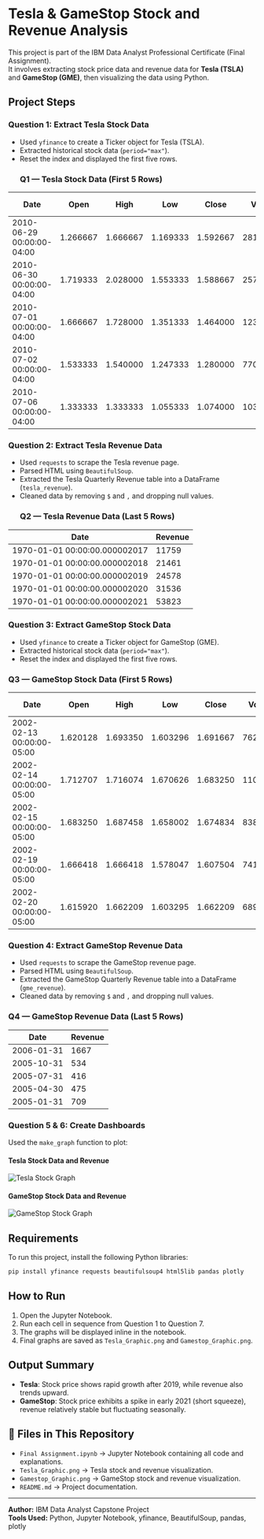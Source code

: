 # Tesla & GameStop Stock and Revenue Analysis

This project is part of the IBM Data Analyst Professional Certificate (Final Assignment).  
It involves extracting stock price data and revenue data for **Tesla (TSLA)** and **GameStop (GME)**, then visualizing the data using Python.

## Project Steps

### Question 1: Extract Tesla Stock Data
- Used `yfinance` to create a Ticker object for Tesla (TSLA).
- Extracted historical stock data (`period="max"`).
- Reset the index and displayed the first five rows.
  ### Q1 — Tesla Stock Data (First 5 Rows)

| Date                       | Open     | High     | Low      | Close    | Volume     | Dividends | Stock Splits |
|----------------------------|----------|----------|----------|----------|------------|-----------|--------------|
| 2010-06-29 00:00:00-04:00  | 1.266667 | 1.666667 | 1.169333 | 1.592667 | 281494500  | 0.0       | 0.0          |
| 2010-06-30 00:00:00-04:00  | 1.719333 | 2.028000 | 1.553333 | 1.588667 | 257806500  | 0.0       | 0.0          |
| 2010-07-01 00:00:00-04:00  | 1.666667 | 1.728000 | 1.351333 | 1.464000 | 123282000  | 0.0       | 0.0          |
| 2010-07-02 00:00:00-04:00  | 1.533333 | 1.540000 | 1.247333 | 1.280000 | 77097000   | 0.0       | 0.0          |
| 2010-07-06 00:00:00-04:00  | 1.333333 | 1.333333 | 1.055333 | 1.074000 | 103003500  | 0.0       | 0.0          |


### Question 2: Extract Tesla Revenue Data
- Used `requests` to scrape the Tesla revenue page.
- Parsed HTML using `BeautifulSoup`.
- Extracted the Tesla Quarterly Revenue table into a DataFrame (`tesla_revenue`).
- Cleaned data by removing `$` and `,` and dropping null values.
  ### Q2 — Tesla Revenue Data (Last 5 Rows)

| Date                          | Revenue |
|-------------------------------|---------|
| 1970-01-01 00:00:00.000002017 | 11759   |
| 1970-01-01 00:00:00.000002018 | 21461   |
| 1970-01-01 00:00:00.000002019 | 24578   |
| 1970-01-01 00:00:00.000002020 | 31536   |
| 1970-01-01 00:00:00.000002021 | 53823   |


### Question 3: Extract GameStop Stock Data
- Used `yfinance` to create a Ticker object for GameStop (GME).
- Extracted historical stock data (`period="max"`).
- Reset the index and displayed the first five rows.
### Q3 — GameStop Stock Data (First 5 Rows)

| Date                       | Open     | High     | Low      | Close    | Volume    | Dividends | Stock Splits |
|----------------------------|----------|----------|----------|----------|-----------|-----------|--------------|
| 2002-02-13 00:00:00-05:00  | 1.620128 | 1.693350 | 1.603296 | 1.691667 | 76216000  | 0.0       | 0.0          |
| 2002-02-14 00:00:00-05:00  | 1.712707 | 1.716074 | 1.670626 | 1.683250 | 11021600  | 0.0       | 0.0          |
| 2002-02-15 00:00:00-05:00  | 1.683250 | 1.687458 | 1.658002 | 1.674834 | 8389600   | 0.0       | 0.0          |
| 2002-02-19 00:00:00-05:00  | 1.666418 | 1.666418 | 1.578047 | 1.607504 | 7410400   | 0.0       | 0.0          |
| 2002-02-20 00:00:00-05:00  | 1.615920 | 1.662209 | 1.603295 | 1.662209 | 6892800   | 0.0       | 0.0          |


### Question 4: Extract GameStop Revenue Data
- Used `requests` to scrape the GameStop revenue page.
- Parsed HTML using `BeautifulSoup`.
- Extracted the GameStop Quarterly Revenue table into a DataFrame (`gme_revenue`).
- Cleaned data by removing `$` and `,` and dropping null values.
### Q4 — GameStop Revenue Data (Last 5 Rows)

| Date       | Revenue |
|------------|---------|
| 2006-01-31 | 1667    |
| 2005-10-31 | 534     |
| 2005-07-31 | 416     |
| 2005-04-30 | 475     |
| 2005-01-31 | 709     |


### Question 5 & 6: Create Dashboards
Used the `make_graph` function to plot:

#### Tesla Stock Data and Revenue
![Tesla Stock Graph](Grafik%20tesla.png)

#### GameStop Stock Data and Revenue
![GameStop Stock Graph](Grafik%20Gamestop.png)

## Requirements
To run this project, install the following Python libraries:
```bash
pip install yfinance requests beautifulsoup4 html5lib pandas plotly
```

## How to Run
1. Open the Jupyter Notebook.
2. Run each cell in sequence from Question 1 to Question 7.
3. The graphs will be displayed inline in the notebook.
4. Final graphs are saved as `Tesla_Graphic.png` and `Gamestop_Graphic.png`.

## Output Summary
- **Tesla**: Stock price shows rapid growth after 2019, while revenue also trends upward.
- **GameStop**: Stock price exhibits a spike in early 2021 (short squeeze), revenue relatively stable but fluctuating seasonally.

## 📂 Files in This Repository

- `Final Assignment.ipynb` → Jupyter Notebook containing all code and explanations.
- `Tesla_Graphic.png` → Tesla stock and revenue visualization.
- `Gamestop_Graphic.png` → GameStop stock and revenue visualization.
- `README.md` → Project documentation.

---
**Author:** IBM Data Analyst Capstone Project  
**Tools Used:** Python, Jupyter Notebook, yfinance, BeautifulSoup, pandas, plotly
